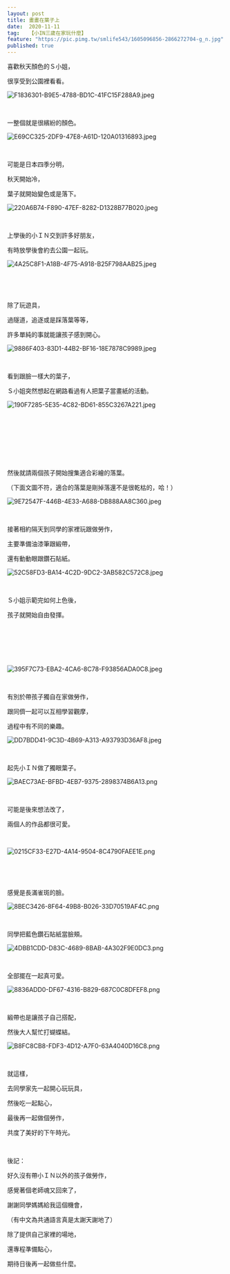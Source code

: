 ```yaml
---
layout: post
title: 畫畫在葉子上
date:  2020-11-11
tag:   【小IN三歲在家玩什麼】
feature: "https://pic.pimg.tw/smlife543/1605096856-2866272704-g_n.jpg"
published: true 
---
```

<p>喜歡秋天顏色的Ｓ小姐，</p>

<p>很享受到公園裡看看。</p>

<p><img alt="F1836301-B9E5-4788-BD1C-41FC15F288A9.jpeg" src="https://pic.pimg.tw/smlife543/1605096856-2866272704-g_n.jpg" title="F1836301-B9E5-4788-BD1C-41FC15F288A9.jpeg"></p>

<p>&nbsp;</p>

<p>一整個就是很繽紛的顏色。</p>

<p><img alt="E69CC325-2DF9-47E8-A61D-120A01316893.jpeg" src="https://pic.pimg.tw/smlife543/1605096847-3425629865-g_n.jpg" title="E69CC325-2DF9-47E8-A61D-120A01316893.jpeg"></p>

<p>&nbsp;</p>

<p>可能是日本四季分明，</p>

<p>秋天開始冷，</p>

<p>葉子就開始變色或是落下。</p>

<p><img alt="220A6B74-F890-47EF-8282-D1328B77B020.jpeg" src="https://pic.pimg.tw/smlife543/1605096848-1276239354-g_n.jpg" title="220A6B74-F890-47EF-8282-D1328B77B020.jpeg"></p>

<p>&nbsp;</p>

<p>上學後的小ＩＮ交到許多好朋友，</p>

<p>有時放學後會約去公園一起玩。</p>

<p><img alt="4A25C8F1-A18B-4F75-A918-B25F798AAB25.jpeg" src="https://pic.pimg.tw/smlife543/1605096857-2711889093-g_n.jpg" title="4A25C8F1-A18B-4F75-A918-B25F798AAB25.jpeg"></p>

<p>&nbsp;</p>

<p>&nbsp;</p>

<p>除了玩遊具，</p>

<p>過隧道，追逐或是踩落葉等等，</p>

<p>許多單純的事就能讓孩子感到開心。</p>

<p><img alt="9886F403-83D1-44B2-BF16-18E7878C9989.jpeg" src="https://pic.pimg.tw/smlife543/1605096852-4037901801-g_n.jpg" title="9886F403-83D1-44B2-BF16-18E7878C9989.jpeg"></p>

<p>&nbsp;</p>

<p>看到跟臉一樣大的葉子，</p>

<p>Ｓ小姐突然想起在網路看過有人把葉子當畫紙的活動。</p>

<p><img alt="190F7285-5E35-4C82-BD61-855C3267A221.jpeg" src="https://pic.pimg.tw/smlife543/1605096844-2639102090-g_n.jpg" title="190F7285-5E35-4C82-BD61-855C3267A221.jpeg"></p>

<p>&nbsp;</p>

<p>&nbsp;</p>

<p>&nbsp;</p>

<p>&nbsp;</p>

<p>然後就請兩個孩子開始搜集適合彩繪的落葉。</p>

<p>（下面文圖不符，適合的落葉是剛掉落還不是很乾枯的，哈！）</p>

<p><img alt="9E72547F-446B-4E33-A688-DB888AA8C360.jpeg" src="https://pic.pimg.tw/smlife543/1605096846-1311311129-g_n.jpg" title="9E72547F-446B-4E33-A688-DB888AA8C360.jpeg"></p>

<p>&nbsp;</p>

<p>接著相約隔天到同學的家裡玩跟做勞作，</p>

<p>主要準備油漆筆跟緞帶，</p>

<p>還有動動眼跟鑽石貼紙。</p>

<p><img alt="52C58FD3-BA14-4C2D-9DC2-3AB582C572C8.jpeg" src="https://pic.pimg.tw/smlife543/1605096857-1787845956-g_n.jpg" title="52C58FD3-BA14-4C2D-9DC2-3AB582C572C8.jpeg"></p>

<p>&nbsp;</p>

<p>Ｓ小姐示範完如何上色後，</p>

<p>孩子就開始自由發揮。</p>

<p>&nbsp;</p>

<p>&nbsp;</p>

<p>&nbsp;</p>

<p><img alt="395F7C73-EBA2-4CA6-8C78-F93856ADA0C8.jpeg" src="https://pic.pimg.tw/smlife543/1605100999-2621620190-g_n.jpg" title="395F7C73-EBA2-4CA6-8C78-F93856ADA0C8.jpeg"></p>

<p>&nbsp;</p>

<p>有別於帶孩子獨自在家做勞作，</p>

<p>跟同儕一起可以互相學習觀摩，</p>

<p>過程中有不同的樂趣。</p>

<p><img alt="DD7BDD41-9C3D-4B69-A313-A93793D36AF8.jpeg" src="https://pic.pimg.tw/smlife543/1605101000-3780508847-g_n.jpg" title="DD7BDD41-9C3D-4B69-A313-A93793D36AF8.jpeg"></p>

<p>&nbsp;</p>

<p>起先小ＩＮ做了獨眼葉子。</p>

<p><img alt="BAEC73AE-BFBD-4EB7-9375-2898374B6A13.png" src="https://pic.pimg.tw/smlife543/1605096877-2357067983-g_n.png" title="BAEC73AE-BFBD-4EB7-9375-2898374B6A13.png"></p>

<p>&nbsp;</p>

<p>可能是後來想法改了，</p>

<p>兩個人的作品都很可愛。</p>

<p>&nbsp;</p>

<p><img alt="0215CF33-E27D-4A14-9504-8C4790FAEE1E.png" src="https://pic.pimg.tw/smlife543/1605096865-4214979951-g_n.png" title="0215CF33-E27D-4A14-9504-8C4790FAEE1E.png"></p>

<p>&nbsp;</p>

<p>&nbsp;</p>

<p>感覺是長滿雀斑的臉。</p>

<p><img alt="8BEC3426-8F64-49B8-B026-33D70519AF4C.png" src="https://pic.pimg.tw/smlife543/1605096869-1520552469-g_n.png" title="8BEC3426-8F64-49B8-B026-33D70519AF4C.png"></p>

<p>&nbsp;</p>

<p>同學把藍色鑽石貼紙當臉頰。</p>

<p><img alt="4DBB1CDD-D83C-4689-8BAB-4A302F9E0DC3.png" src="https://pic.pimg.tw/smlife543/1605096877-3333218408-g_n.png" title="4DBB1CDD-D83C-4689-8BAB-4A302F9E0DC3.png"></p>

<p>&nbsp;</p>

<p>全部擺在一起真可愛。</p>

<p><img alt="8836ADD0-DF67-4316-B829-687C0C8DFEF8.png" src="https://pic.pimg.tw/smlife543/1605096867-3780663582-g_n.png" title="8836ADD0-DF67-4316-B829-687C0C8DFEF8.png"></p>

<p>&nbsp;</p>

<p>緞帶也是讓孩子自己搭配，</p>

<p>然後大人幫忙打蝴蝶結。</p>

<p><img alt="B8FC8CB8-FDF3-4D12-A7F0-63A4040D16C8.png" src="https://pic.pimg.tw/smlife543/1605096895-179335263-g_n.png" title="B8FC8CB8-FDF3-4D12-A7F0-63A4040D16C8.png"></p>

<p>&nbsp;</p>

<p>就這樣，</p>

<p>去同學家先一起開心玩玩具，</p>

<p>然後吃一起點心，</p>

<p>最後再一起做個勞作，</p>

<p>共度了美好的下午時光。</p>

<p>&nbsp;</p>

<p>後記：</p>

<p>好久沒有帶小ＩＮ以外的孩子做勞作，</p>

<p>感覺著個老師魂又回來了，</p>

<p>謝謝同學媽媽給我這個機會，</p>

<p>（有中文為共通語言真是太謝天謝地了）</p>

<p>除了提供自己家裡的場地，</p>

<p>還專程準備點心，</p>

<p>期待日後再一起做些什麼。</p>

